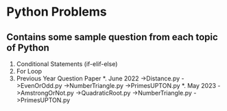 # Python Problems
## Contains some sample question from each topic of Python
1. Conditional Statements (if-elif-else)
2. For Loop  
3. Previous Year Question Paper
    *. June 2022
       ->Distance.py
       ->EvenOrOdd.py
       ->NumberTriangle.py
       ->PrimesUPTON.py
    *. May  2023
       ->AmstrongOrNot.py
       ->QuadraticRoot.py
       ->NumberTriangle.py
       ->PrimesUPTON.py

